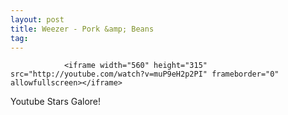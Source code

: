 ```yaml
---
layout: post
title: Weezer - Pork &amp; Beans
tag: 
---
```



                <iframe width="560" height="315" src="http://youtube.com/watch?v=muP9eH2p2PI" frameborder="0" allowfullscreen></iframe>
<p>Youtube Stars Galore!</p>
            

